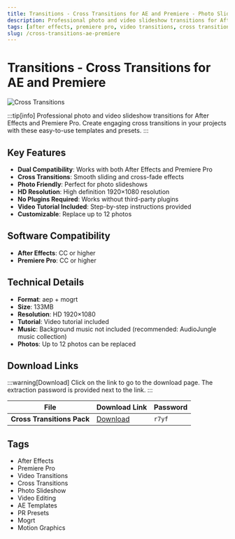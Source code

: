```yaml
---
title: Transitions - Cross Transitions for AE and Premiere - Photo Slide Animation
description: Professional photo and video slideshow transitions for After Effects and Premiere Pro. Perfect for creating engaging cross transitions in your projects.
tags: [after effects, premiere pro, video transitions, cross transitions, photo slideshow, video editing, ae templates, pr presets]
slug: /cross-transitions-ae-premiere
---
```


# Transitions - Cross Transitions for AE and Premiere

![Cross Transitions](https://www.gfxcamp.com/wp-content/uploads/2025/09/Transitions-Cross-Transitions-59505145.jpg)

:::tip[info]
Professional photo and video slideshow transitions for After Effects and Premiere Pro. Create engaging cross transitions in your projects with these easy-to-use templates and presets.
:::

## Key Features

- **Dual Compatibility**: Works with both After Effects and Premiere Pro
- **Cross Transitions**: Smooth sliding and cross-fade effects
- **Photo Friendly**: Perfect for photo slideshows
- **HD Resolution**: High definition 1920×1080 resolution
- **No Plugins Required**: Works without third-party plugins
- **Video Tutorial Included**: Step-by-step instructions provided
- **Customizable**: Replace up to 12 photos

## Software Compatibility

- **After Effects**: CC or higher
- **Premiere Pro**: CC or higher

## Technical Details

- **Format**: aep + mogrt
- **Size**: 133MB
- **Resolution**: HD 1920×1080
- **Tutorial**: Video tutorial included
- **Music**: Background music not included (recommended: AudioJungle music collection)
- **Photos**: Up to 12 photos can be replaced

## Download Links

:::warning[Download]
Click on the link to go to the download page. The extraction password is provided next to the link.
:::

| File                       | Download Link                                                              | Password |
| -------------------------- | -------------------------------------------------------------------------- | -------- |
| **Cross Transitions Pack**  | [Download](https://pan.baidu.com/s/1VJ8czxiUda4ChZUDS-YDYA?pwd=r7yf)        | `r7yf`   |

## Tags

- After Effects
- Premiere Pro
- Video Transitions
- Cross Transitions
- Photo Slideshow
- Video Editing
- AE Templates
- PR Presets
- Mogrt
- Motion Graphics